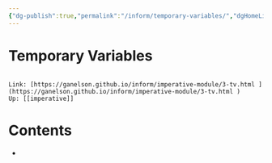 ```yaml
---
{"dg-publish":true,"permalink":"/inform/temporary-variables/","dgHomeLink":true,"dgPassFrontmatter":false}
---
```


# Temporary Variables
```ad-info

Link: [https://ganelson.github.io/inform/imperative-module/3-tv.html ](https://ganelson.github.io/inform/imperative-module/3-tv.html )
Up: [[imperative]]
```

# Contents
- 